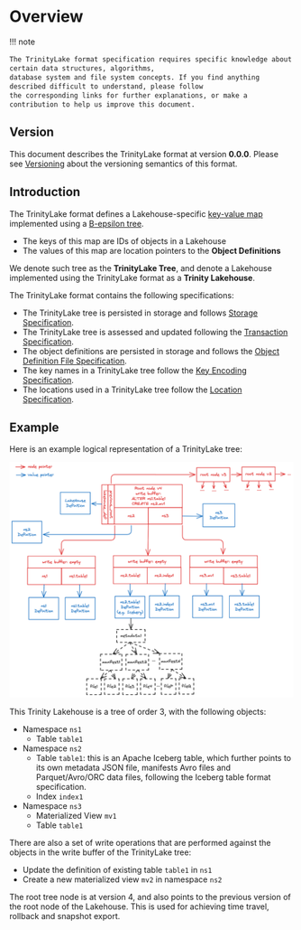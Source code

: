 # Overview

!!! note

    The TrinityLake format specification requires specific knowledge about certain data structures, algorithms, 
    database system and file system concepts. If you find anything described difficult to understand, please follow 
    the corresponding links for further explanations, or make a contribution to help us improve this document.

## Version

This document describes the TrinityLake format at version **0.0.0**. 
Please see [Versioning](./versioning.md) about the versioning semantics of this format.

## Introduction

The TrinityLake format defines a Lakehouse-specific [key-value map](tree/search-tree-map.md) 
implemented using a [B-epsilon tree](tree/b-epsilon-tree.md).

- The keys of this map are IDs of objects in a Lakehouse
- The values of this map are location pointers to the **Object Definitions** 

We denote such tree as the **TrinityLake Tree**, 
and denote a Lakehouse implemented using the TrinityLake format as a **Trinity Lakehouse**.

The TrinityLake format contains the following specifications:

- The TrinityLake tree is persisted in storage and follows [Storage Specification](./storage-layout).
- The TrinityLake tree is assessed and updated following the [Transaction Specification](./transaction.md).
- The object definitions are persisted in storage and follows the [Object Definition File Specification](./object-definition-file.md).
- The key names in a TrinityLake tree follow the [Key Encoding Specification](./key-encoding.md).
- The locations used in a TrinityLake tree follow the [Location Specification](./storage-path).

## Example

Here is an example logical representation of a TrinityLake tree:

![Overview](overview-example-logical.png)

This Trinity Lakehouse is a tree of order 3, with the following objects:

- Namespace `ns1`
    - Table `table1`
- Namespace `ns2`
    - Table `table1`: this is an Apache Iceberg table, which further points to its own metadata JSON file,
      manifests Avro files and Parquet/Avro/ORC data files, following the Iceberg table format specification.
    - Index `index1`
- Namespace `ns3`
    - Materialized View `mv1`
    - Table `table1`

There are also a set of write operations that are performed against the objects in the write buffer of the TrinityLake tree:

- Update the definition of existing table `table1` in `ns1`
- Create a new materialized view `mv2` in namespace `ns2`

The root tree node is at version 4, and also points to the previous version of the root node of the Lakehouse.
This is used for achieving time travel, rollback and snapshot export.
